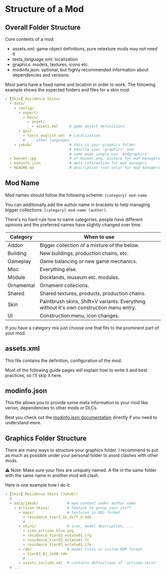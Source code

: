 # Structure of a Mod

## Overall Folder Structure

Core contents of a mod:
- assets.xml: game object definitions, pure retexture mods may not need it
- texts_*language*.xml: localization
- graphics: models, textures, icons etc.
- modinfo.json: optional, but highly recommended information about dependencies and versions

Most parts have a fixed name and location in order to work.
The following example shows the expected folders and files for a skin mod.

```yaml
- [Skin] Residence Skins/
  - data/
    - config/
      - export/
        - main/
          - asset/
            - assets.xml     # game object definitions
      - gui/
        - texts_english.xml  # Localization
        # ... other languages
    - jakob/                 # this is your graphics folder
                             # Vanilla uses 'graphics' and 
                             # some mods simply use 'modgraphics'
  - banner.jpg               # or banner.png, picture for mod managers
  - modinfo.json             # meta information for mod managers
  - README.md                # description (not only) for mod managers
```

## Mod Name

Mod names should follow the following scheme:
`[category] mod-name`.

You can additionally add the author name in brackets to help managing bigger collections: `[category] mod-name (author)`.

There's no hard rule how to name categories, people have different opinions and the preferred names have slightly changed over time.

| Category | When to use
| - | -
| Addon | Bigger collection of a mixture of the below.
| Building | New buildings, production chains, etc.
| Gameplay | Game balancing or new game mechanics.
| Misc | Everything else.
| Module | Docklands, museum etc. modules.
| Ornamental | Ornament collecions.
| Shared | Shared textures, products, production chains.
| Skin | Paintbrush skins, Shift+V variants. Everything without it's own construction menu entry.
| UI | Construction menu, icon changes.

If you have a category mix just choose one that fits to the prominent part of your mod.

## assets.xml

This file contains the definition, configuration of the mod.

Most of the following guide pages will explain how to write it and best practices, so I'll skip it here.

## modinfo.json

This file allows you to provide some meta information to your mod like verion, dependencies to other mods or DLCs.

Best you check out the [modinfo.json documentation](https://github.com/anno-mods/Modinfo) directly if you need to understand more.

## Graphics Folder Structure

There are many ways to structure your graphics folder.
I recommend to put as much as possible under your personal folder to avoid clashes with other mods.

⚠ Note: Make sure your files are uniquely named. A file in the same folder with the same name in another mod will clash.

Here is one example how I do it:

```yaml
- [Skin] Residence Skins (Jakob)/
  # ...
  - data/jakob/             # mod content under author name
    - artisan-skins/        # feature to group your stuff
      - maps/               # textures in DDS format
        - residence_tier3_1b_diff_0.dds
        # ...
      - skin1/              # icon, model description, ...
        - icon_artisan_blue.png
        - residence_tier03_estate01.cfg
        - residence_tier03_estate01.fc
        - residence_tier03_estate01.ifo
      - rdm/                # model files in custom RDM format
        - tier03_01_lod0.rdm
        # ...
      - assets.include.xml  # contains definitions of 'artisan-skins'
  # ...
```
